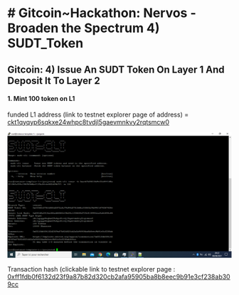 <h1> # Gitcoin~Hackathon: Nervos - Broaden the Spectrum 4) SUDT_Token </h1>
<h2> Gitcoin: 4) Issue An SUDT Token On Layer 1 And Deposit It To Layer 2 </h2>


<h4> 1. Mint 100 token on L1 </h4>

 <p> funded L1 address (link to testnet explorer page of address) =  
 <a href="https://explorer.nervos.org/aggron/address/ckt1qyqyp6sqkxe24whpc8tvdjl5gaevmnkvy2rqtsmcw0" > 
	ckt1qyqyp6sqkxe24whpc8tvdjl5gaevmnkvy2rqtsmcw0
 </a> </p>
 <p>
 <img src="https://github.com/maxx6262/Gitcoin-CKB-4-SUDT_Token/blob/main/sudt-cli-mint-100.png" alt="Screenshot of console output after issuing SUDT tokens" />
 </p>
 <p>
 Transaction hash (clickable link to testnet explorer page : 
 <a href='https://explorer.nervos.org/aggron/transaction/0xff1fdb0f6132d23f9a87b82d320cb2afa95905ba8b8eec9b91e3cf238ab309cc'> 
	0xff1fdb0f6132d23f9a87b82d320cb2afa95905ba8b8eec9b91e3cf238ab309cc 
 </a>
 </p>
 
